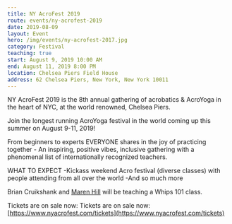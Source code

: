 ```yaml
---
title: NY AcroFest 2019
route: events/ny-acrofest-2019
date: 2019-08-09
layout: Event
hero: /img/events/ny-acrofest-2017.jpg
category: Festival
teaching: true
start: August 9, 2019 10:00 AM
end: August 11, 2019 8:00 PM
location: Chelsea Piers Field House
address: 62 Chelsea Piers, New York, New York 10011
---
```


NY AcroFest 2019 is the 8th annual gathering of acrobatics & AcroYoga in the heart of NYC, at the world renowned, Chelsea Piers.

Join the longest running AcroYoga festival in the world coming up this summer on August 9-11, 2019! 

From beginners to experts EVERYONE shares in the joy of practicing together - An inspiring, positive vibes, inclusive gathering with a phenomenal list of internationally recognized teachers.

WHAT TO EXPECT
-Kickass weekend Acro festival (diverse classes) with people attending from all over the world
-And so much more

Brian Cruikshank and [Maren Hill](https://marenacroyoga.com/ "Visit Maren's website") will be teaching a Whips 101 class.

Tickets are on sale now: Tickets are on sale now: [https://www.nyacrofest.com/tickets](https://www.nyacrofest.com/tickets)
